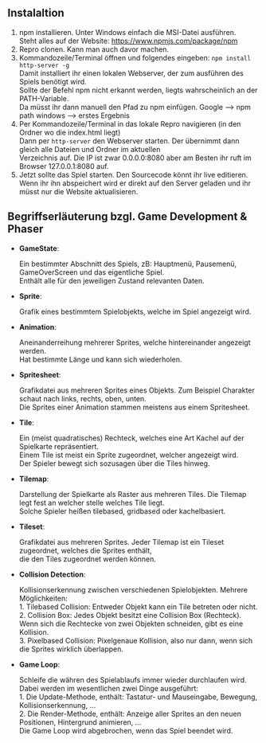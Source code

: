 ## Instalaltion
1. npm installieren. Unter Windows einfach die MSI-Datei ausführen.   
   Steht alles auf der Website: https://www.npmjs.com/package/npm  
2. Repro clonen. Kann man auch davor machen.  
3. Kommandozeile/Terminal öffnen und folgendes eingeben: `npm install http-server -g`  
   Damit installiert ihr einen lokalen Webserver, der zum ausführen des Spiels benötigt wird.  
   Sollte der Befehl npm nicht erkannt werden, liegts wahrscheinlich an der PATH-Variable.  
   Da müsst ihr dann manuell den Pfad zu npm einfügen. Google --> npm path windows --> erstes Ergebnis  
4. Per Kommandozeile/Terminal in das lokale Repro navigieren (in den Ordner wo die index.html liegt)  
   Dann per `http-server` den Webserver starten. Der übernimmt dann gleich alle Dateien und Ordner im aktuellen  
   Verzeichnis auf. Die IP ist zwar 0.0.0.0:8080 aber am Besten ihr ruft im Browser 127.0.0.1:8080 auf.  
5. Jetzt sollte das Spiel starten. Den Sourcecode könnt ihr live editieren.   
   Wenn ihr ihn abspeichert wird er direkt auf den Server geladen und ihr müsst nur die Website aktualisieren.  


## Begriffserläuterung bzgl. Game Development & Phaser
* **GameState**:
   
   Ein bestimmter Abschnitt des Spiels, zB: Hauptmenü, Pausemenü, GameOverScreen und das eigentliche Spiel.  
   Enthält alle für den jeweiligen Zustand relevanten Daten.
* **Sprite**:
   
   Grafik eines bestimmtem Spielobjekts, welche im Spiel angezeigt wird.  
* **Animation**:
   
   Aneinanderreihung mehrerer Sprites, welche hintereinander angezeigt werden.   
   Hat bestimmte Länge und kann sich wiederholen.
* **Spritesheet**:
   
   Grafikdatei aus mehreren Sprites eines Objekts. Zum Beispiel Charakter schaut nach links, rechts, oben, unten.   
   Die Sprites einer Animation stammen meistens aus einem Spritesheet.
* **Tile**: 
   
   Ein (meist quadratisches) Rechteck, welches eine Art Kachel auf der Spielkarte repräsentiert.  
   Einem Tile ist meist ein Sprite zugeordnet, welcher angezeigt wird.   
   Der Spieler bewegt sich sozusagen über die Tiles hinweg.
* **Tilemap**:
   
   Darstellung der Spielkarte als Raster aus mehreren Tiles. Die Tilemap legt fest an welcher stelle welches Tile liegt.  
   Solche Spieler heißen tilebased, gridbased oder kachelbasiert.
* **Tileset**:
   
   Grafikdatei aus mehreren Sprites. Jeder Tilemap ist ein Tileset zugeordnet, welches die Sprites enthält,   
   die den Tiles zugeordnet werden können.
* **Collision Detection**:
   
   Kollisionserkennung zwischen verschiedenen Spielobjekten. Mehrere Möglichkeiten:  
      1. Tilebased Collision: Entweder Objekt kann ein Tile betreten oder nicht.  
      2. Collision Box: Jedes Objekt besitzt eine Collision Box (Rechteck). Wenn sich die Rechtecke von zwei Objekten                                schneiden, gibt es eine Kollision.  
      3. Pixelbased Collision: Pixelgenaue Kollision, also nur dann, wenn sich die Sprites wirklich überlappen.  
* **Game Loop**:
   
   Schleife die währen des Spielablaufs immer wieder durchlaufen wird.  
   Dabei werden im wesentlichen zwei Dinge ausgeführt:  
      1. Die Update-Methode, enthält: Tastatur- und Mauseingabe, Bewegung, Kollisionserkennung, ...  
      2. Die Render-Methode, enthält: Anzeige aller Sprites an den neuen Positionen, Hintergrund animieren, ...  
   Die Game Loop wird abgebrochen, wenn das Spiel beendet wird.
